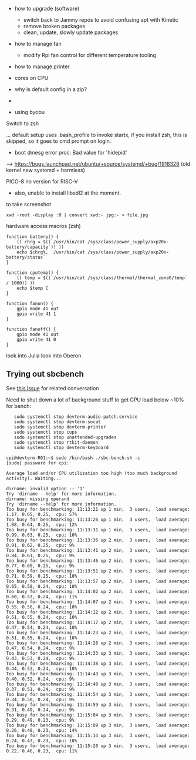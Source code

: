 

- how to upgrade (software)
  - switch back to Jammy repos to avoid confusing apt with Kinetic
  - remove broken packages
  - clean, update, slowly update packages

- how to manage fan
  - modify Rpi fan control for different temperature tooling 

- how to manage printer

- cores on CPU

- why is default config in a zip?
- 


- using byobu


Switch to zsh

... default setup uses .bash_profile to invoke startx, if you install zsh, this is skipped, so it goes to cmd prompt on login. 



- boot dmesg error
proc: Bad value for 'hidepid'

--> https://bugs.launchpad.net/ubuntu/+source/systemd/+bug/1918328
(old kernel new systemd + harmless)



PICO-8 no version for RISC-V
- also, unable to install libsdl2 at the moment.








to take screenshot

`xwd -root -display :0 | convert xwd:- jpg:- > file.jpg`


hardware access macros (zsh)
```
function battery() {
    (( chrg = $((`/usr/bin/cat /sys/class/power_supply/axp20x-battery/capacity`)) ))
    echo $chrg%, `/usr/bin/cat /sys/class/power_supply/axp20x-battery/status`
}

function cputemp() {
    (( temp = $((`/usr/bin/cat /sys/class/thermal/thermal_zone0/temp` / 1000)) ))
    echo $temp C
}

function fanon() {
    gpio mode 41 out
    gpio write 41 1
}

function fanoff() {
    gpio mode 41 out
    gpio write 41 0
}
```




look into Julia
look into Oberon








## Trying out sbcbench

See [this issue](https://github.com/ThomasKaiser/sbc-bench/issues/43) for related conversation

Need to shut down a lot of background stuff to get CPU load below ~10% for bench:

```
   sudo systemctl stop devterm-audio-patch.service
   sudo systemctl stop devterm-socat
   sudo systemctl stop devterm-printer
   sudo systemctl stop cups
   sudo systemctl stop unattended-upgrades
   sudo systemctl stop rtkit-daemon
   sudo systemctl stop devterm-keyboard
```

```
cpi@devterm-R01:~$ sudo /bin/bash ./sbc-bench.sh -c
[sudo] password for cpi:

Average load and/or CPU utilization too high (too much background activity). Waiting...

dirname: invalid option -- '1'
Try 'dirname --help' for more information.
dirname: missing operand
Try 'dirname --help' for more information.
Too busy for benchmarking: 11:13:21 up 1 min,  3 users,  load average: 1.17, 0.65, 0.25,  cpu: 57%
Too busy for benchmarking: 11:13:26 up 1 min,  3 users,  load average: 1.08, 0.64, 0.25,  cpu: 12%
Too busy for benchmarking: 11:13:31 up 1 min,  3 users,  load average: 0.99, 0.63, 0.25,  cpu: 10%
Too busy for benchmarking: 11:13:36 up 2 min,  3 users,  load average: 0.91, 0.62, 0.25,  cpu: 9%
Too busy for benchmarking: 11:13:41 up 2 min,  3 users,  load average: 0.84, 0.61, 0.25,  cpu: 9%
Too busy for benchmarking: 11:13:46 up 2 min,  3 users,  load average: 0.77, 0.60, 0.25,  cpu: 9%
Too busy for benchmarking: 11:13:51 up 2 min,  3 users,  load average: 0.71, 0.59, 0.25,  cpu: 10%
Too busy for benchmarking: 11:13:57 up 2 min,  3 users,  load average: 0.65, 0.58, 0.24,  cpu: 10%
Too busy for benchmarking: 11:14:02 up 2 min,  3 users,  load average: 0.60, 0.57, 0.24,  cpu: 11%
Too busy for benchmarking: 11:14:07 up 2 min,  3 users,  load average: 0.55, 0.56, 0.24,  cpu: 10%
Too busy for benchmarking: 11:14:12 up 2 min,  3 users,  load average: 0.51, 0.55, 0.24,  cpu: 10%
Too busy for benchmarking: 11:14:17 up 2 min,  3 users,  load average: 0.47, 0.54, 0.24,  cpu: 10%
Too busy for benchmarking: 11:14:23 up 2 min,  3 users,  load average: 0.51, 0.55, 0.24,  cpu: 10%
Too busy for benchmarking: 11:14:28 up 2 min,  3 users,  load average: 0.47, 0.54, 0.24,  cpu: 9%
Too busy for benchmarking: 11:14:33 up 3 min,  3 users,  load average: 0.43, 0.53, 0.24,  cpu: 9%
Too busy for benchmarking: 11:14:38 up 3 min,  3 users,  load average: 0.44, 0.53, 0.24,  cpu: 10%
Too busy for benchmarking: 11:14:43 up 3 min,  3 users,  load average: 0.40, 0.52, 0.24,  cpu: 9%
Too busy for benchmarking: 11:14:48 up 3 min,  3 users,  load average: 0.37, 0.51, 0.24,  cpu: 9%
Too busy for benchmarking: 11:14:54 up 3 min,  3 users,  load average: 0.34, 0.50, 0.24,  cpu: 9%
Too busy for benchmarking: 11:14:59 up 3 min,  3 users,  load average: 0.31, 0.49, 0.24,  cpu: 9%
Too busy for benchmarking: 11:15:04 up 3 min,  3 users,  load average: 0.29, 0.49, 0.23,  cpu: 9%
Too busy for benchmarking: 11:15:09 up 3 min,  3 users,  load average: 0.26, 0.48, 0.23,  cpu: 14%
Too busy for benchmarking: 11:15:14 up 3 min,  3 users,  load average: 0.24, 0.47, 0.23,  cpu: 10%
Too busy for benchmarking: 11:15:20 up 3 min,  3 users,  load average: 0.22, 0.46, 0.23,  cpu: 11%
```

